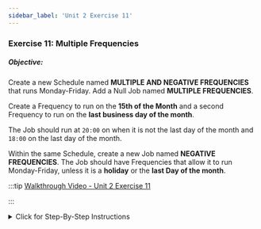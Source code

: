 ```yaml
---
sidebar_label: 'Unit 2 Exercise 11'
---
```


### Exercise 11: Multiple Frequencies

##### Objective: 

Create a new Schedule named **MULTIPLE AND NEGATIVE FREQUENCIES** that runs Monday-Friday. Add a Null Job named **MULTIPLE FREQUENCIES**. 

Create a Frequency to run on the **15th of the Month** and a second Frequency to run on the **last business day of the month**. 

The Job should run at ```20:00``` on when it is not the last day of the month and ```18:00``` on the last day of the month.

Within the same Schedule, create a new Job named **NEGATIVE FREQUENCIES**. The Job should have Frequencies that allow it to run Monday-Friday, unless it is a **holiday** or the **last Day of the month**.

<!--
<video width="320" height="240" controls>
  <source src="videobasic/U2E11.mp4" type="video/mp4"></source>
Your browser does not support the video tag.
</video>
-->

:::tip [Walkthrough Video - Unit 2 Exercise 11](../static/videobasic/U2E11.mp4)

:::

<details>

<summary>Click for Step-By-Step Instructions</summary>

1.	**Multiple Frequencies**
  *	Create a new Schedule.
  *	Add a Null Job and setup Frequencies allowing a Job to run on the 15th of the month (working day before) and the last business day of the month.
    * Schedule - 5 Day Work Week
    * The Job runs at ```20:00``` when it is not the last day of the month and ```18:00``` when it is the last business day of the month.
  *	Use the Forecast All Button to view both Frequencies.
    * The first listed will be Green and the second will be Yellow. 
2.	**Negative Frequencies**
  *	In a new Null Job (same Schedule), set up Frequencies allowing the Job to run every day of the month, Monday through Friday, unless it is a Holiday or the last Day of the Month.
  *	Use the Forecast All Button to view both Frequencies.
  
  :::note
  The Negative Frequency will appear purple
  :::

</details>